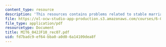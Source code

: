 ```yaml
---
content_type: resource
description: 'This resources contains problems related to stable marriage. '
file: https://ol-ocw-studio-app-production.s3.amazonaws.com/courses/6-042j-mathematics-for-computer-science-fall-2010/fd7badc9ef64bba0a0d06a14109dea8f_MIT6_042JF10_rec07.pdf
file_type: application/pdf
resourcetype: Document
title: MIT6_042JF10_rec07.pdf
uid: fd7badc9-ef64-bba0-a0d0-6a14109dea8f
---
```

